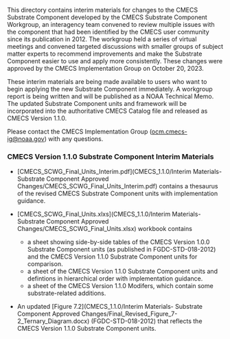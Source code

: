 This directory contains interim materials for changes to the CMECS Substrate Component developed by the CMECS Substrate Component Workgroup, an interagency team convened to review multiple issues with the component that had been identified by the CMECS user community since its publication in 2012. The workgroup held a series of virtual meetings and convened targeted discussions with smaller groups of subject matter experts to recommend improvements and make the Substrate Component easier to use and apply more consistently. These changes were approved by the CMECS Implementation Group on October 20, 2023. 

These interim materials are being made available to users who want to begin applying the new Substrate Component immediately. A workgroup report is being written and will be published as a NOAA Technical Memo. The updated Substrate Component units and framework will be incorporated into the authoritative CMECS Catalog file and released as CMECS Version 1.1.0.

Please contact the CMECS Implementation Group (ocm.cmecs-ig@noaa.gov) with any questions.

### CMECS Version 1.1.0 Substrate Component Interim Materials
- [CMECS_SCWG_Final_Units_Interim.pdf](CMECS_1.1.0/Interim Materials- Substrate Component Approved Changes/CMECS_SCWG_Final_Units_Interim.pdf) contains a thesaurus of the revised CMECS Substrate Component units with implementation guidance.

- [CMECS_SCWG_Final_Units.xlxs](CMECS_1.1.0/Interim Materials- Substrate Component Approved Changes/CMECS_SCWG_Final_Units.xlsx) workbook contains
  - a sheet showing side-by-side tables of the CMECS Version 1.0.0 Substrate Component units (as published in FGDC-STD-018-2012) and the CMECS Version 1.1.0 Substrate Component units for comparison.
  - a sheet of the CMECS Version 1.1.0 Substrate Component units and defintions in hierarchical order with implementation guidance.
  - a sheet of the CMECS Version 1.1.0 Modifers, which contain some substrate-related additions.
- An updated [Figure 7.2](CMECS_1.1.0/Interim Materials- Substrate Component Approved Changes/Final_Revised_Figure_7-2_Ternary_Diagram.docx) (FGDC-STD-018-2012) that reflects the CMECS Version 1.1.0 Substrate Component units. 
   


